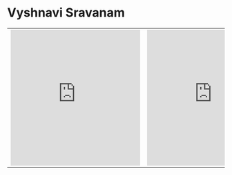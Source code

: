 # Vyshnavi Sravanam
<table width="900">
  <tr>
    <td allign="right" valign="top">
<iframe width="300" height="315" src="https://www.youtube.com/embed/03iK51_PG0w" frameborder="0" allow="autoplay; encrypted-media" allowfullscreen></iframe>
      </td>
    <td align="right" valign="top">
<iframe width="300" height="315" src="https://www.youtube.com/embed/YWvV7vRYJuc" title="YouTube video player" frameborder="0" allow="accelerometer; autoplay; clipboard-write; encrypted-media; gyroscope; picture-in-picture" allowfullscreen></iframe>
      </td>
    <td align="right" valign="top">
<iframe width="300" height="315" src="https://www.youtube.com/embed/jq5_H3vLePQ" title="YouTube video player" frameborder="0" allow="accelerometer; autoplay; clipboard-write; encrypted-media; gyroscope; picture-in-picture" allowfullscreen></iframe>
      </td>
    </tr>
  </table>
